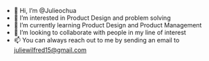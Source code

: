 - 👋 Hi, I’m @Julieochua
- 👀 I’m interested in Product Design and problem solving
- 🌱 I’m currently learning Product Design and Product Management 
- 💞️ I’m looking to collaborate with people in my line of interest
- 📫 You can always reach out to me by sending an email to juliewilfred15@gmail.com

<!---
Julieochua/Julieochua is a ✨ special ✨ repository because its `README.md` (this file) appears on your GitHub profile.
You can click the Preview link to take a look at your changes.
--->
